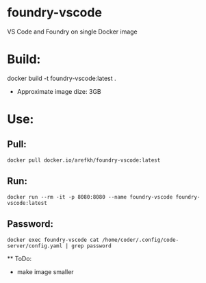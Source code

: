 # foundry-vscode
VS Code and Foundry on single Docker image

# Build:
docker build -t foundry-vscode:latest .
* Approximate image dize: 3GB

# Use:

## Pull:
`docker pull docker.io/arefkh/foundry-vscode:latest`

## Run:
`docker run --rm -it -p 8080:8080 --name foundry-vscode foundry-vscode:latest`

## Password:
`docker exec foundry-vscode cat /home/coder/.config/code-server/config.yaml | grep password`


** ToDo:
* make image smaller
